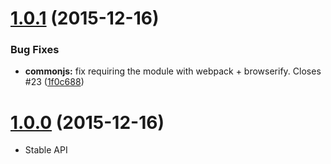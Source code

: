<a name="1.0.1"></a>
# [1.0.1](https://github.com/mattlewis92/angular-bluebird-promises/compare/1.0.0...v1.0.1) (2015-12-16)


### Bug Fixes

* **commonjs:** fix requiring the module with webpack + browserify. Closes #23 ([1f0c688](https://github.com/mattlewis92/angular-bluebird-promises/commit/1f0c688))



<a name="1.0.0"></a>
# [1.0.0](https://github.com/mattlewis92/angular-bluebird-promises/compare/0.6.4...v1.0.0) (2015-12-16)

* Stable API
